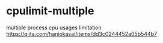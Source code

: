 # cpulimit-multiple
 multiple process cpu usages limitation
https://qiita.com/haniokasai/items/dd3c0244452a05b544b7